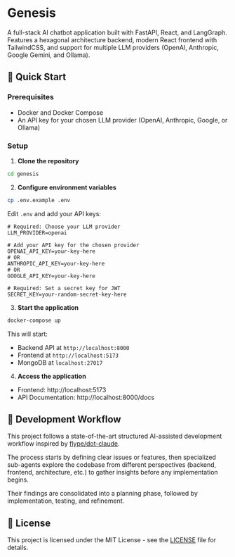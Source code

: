 # Genesis

A full-stack AI chatbot application built with FastAPI, React, and LangGraph. Features a hexagonal architecture backend, modern React frontend with TailwindCSS, and support for multiple LLM providers (OpenAI, Anthropic, Google Gemini, and Ollama).

## 🚀 Quick Start

### Prerequisites

- Docker and Docker Compose
- An API key for your chosen LLM provider (OpenAI, Anthropic, Google, or Ollama)

### Setup

1. **Clone the repository**

```bash
cd genesis
```

2. **Configure environment variables**

```bash
cp .env.example .env
```

Edit `.env` and add your API keys:

```env
# Required: Choose your LLM provider
LLM_PROVIDER=openai

# Add your API key for the chosen provider
OPENAI_API_KEY=your-key-here
# OR
ANTHROPIC_API_KEY=your-key-here
# OR
GOOGLE_API_KEY=your-key-here

# Required: Set a secret key for JWT
SECRET_KEY=your-random-secret-key-here
```

3. **Start the application**

```bash
docker-compose up
```

This will start:
- Backend API at `http://localhost:8000`
- Frontend at `http://localhost:5173`
- MongoDB at `localhost:27017`

4. **Access the application**

- Frontend: http://localhost:5173
- API Documentation: http://localhost:8000/docs

## 🤖 Development Workflow

This project follows a state-of-the-art structured AI-assisted development workflow inspired by [flype/dot-claude](https://github.com/flype/dot-claude).  

The process starts by defining clear issues or features, then specialized sub-agents explore the codebase from different perspectives (backend, frontend, architecture, etc.) to gather insights before any implementation begins.  

Their findings are consolidated into a planning phase, followed by implementation, testing, and refinement.

## 📄 License

This project is licensed under the MIT License - see the [LICENSE](LICENSE) file for details.
